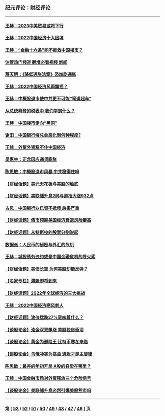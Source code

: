### 纪元评论：财经评论
---
#### [王赫：2023中美贸易或将下行](../../pages/nsc1026/n13899005.md?01200330) 
#### [王赫：2022中国经济十大困境](../../pages/nsc1026/n13883766.md?01200330) 
#### [王赫：“金融十六条”能不能救中国楼市？](../../pages/nsc1026/n13868431.md?01200330) 
#### [油管热门频道 翻墙必看视频 新闻](ok?01200330)
#### [蒋天明：《降低通胀法案》恐加剧通胀](../../pages/nsc1026/n13806996.md?01200330) 
#### [王赫：2022中国经济风雨飘摇？](../../pages/nsc1026/n13803207.md?01200330) 
#### [王赫：中概股退市使中共更不可能“弯道超车”](../../pages/nsc1026/n13802858.md?01200330) 
#### [从总统拜登的税表中 我们学到什么？](../../pages/nsc1026/n13773081.md?01200330) 
#### [王赫：中国楼市走向“黑洞”](../../pages/nsc1026/n13770647.md?01200330) 
#### [谢田：中国银行挤兑会恶化到何种程度?](../../pages/nsc1026/n13766965.md?01200330) 
#### [王赫：外贸外资稳不住中国经济](../../pages/nsc1026/n13753933.md?01200330) 
#### [吴惠林：正念因应通货膨胀](../../pages/nsc1026/n13750350.md?01200330) 
#### [陈思敏：中概股退市风暴 中共稳得住吗](../../pages/nsc1026/n13738978.md?01200330) 
#### [【财经话题】美元天花板与美股的触底](../../pages/nsc1026/n13736495.md?01200330) 
#### [【财经话题】美联储升息2码与道指大涨932点](../../pages/nsc1026/n13727377.md?01200330) 
#### [古风：中国银行业已资不抵债 后果严重](../../pages/nsc1026/n13726111.md?01200330) 
#### [【财经话题】债市预期美国经济衰退风险攀高](../../pages/nsc1026/n13698043.md?01200330) 
#### [【财经话题】从特斯拉的股票分割说起](../../pages/nsc1026/n13679733.md?01200330) 
#### [数据派：人民币的秘密与外汇的危机](../../pages/nsc1026/n13667092.md?01200330) 
#### [王赫：城投债务违约或是中国金融危机的导火索](../../pages/nsc1026/n13665322.md?01200330) 
#### [【财经话题】美债长空 为何美股却能反弹？](../../pages/nsc1026/n13665895.md?01200330) 
#### [【名家专栏】滞胀即将到来](../../pages/nsc1026/n13658171.md?01200330) 
#### [【财经话题】2022年全球经济的三大挑战](../../pages/nsc1026/n13654423.md?01200330) 
#### [王赫：2022中国经济寒风刺人](../../pages/nsc1026/n13651403.md?01200330) 
#### [【财经话题】油价猛跌27%意味着什么？](../../pages/nsc1026/n13648767.md?01200330) 
#### [【谈股论金】油金双双飙涨 美股独自垂泪](../../pages/nsc1026/n13631742.md?01200330) 
#### [【谈股论金】黄金为避险王 比特币寒冬来临](../../pages/nsc1026/n13600406.md?01200330) 
#### [【谈股论金】乌俄冲突为插曲 通胀才是主旋律](../../pages/nsc1026/n13576797.md?01200330) 
#### [陈思敏：最差的年初开局 A股的脊梁在哪里？](../../pages/nsc1026/n13558359.md?01200330) 
#### [王赫：中国金融市场对外资释放三个危险信号](../../pages/nsc1026/n13546389.md?01200330) 
#### [【谈股论金】美联储升息必然引爆美股熊市吗](../../pages/nsc1026/n13519194.md?01200330) 

---
#### 第 [ [53](./53.md?01200330) / [52](./52.md?01200330) / [51](./51.md?01200330) / [50](./50.md?01200330) / [49](./49.md?01200330) / [48](./48.md?01200330) / [47](./47.md?01200330) / [46](./46.md?01200330) ] 页
